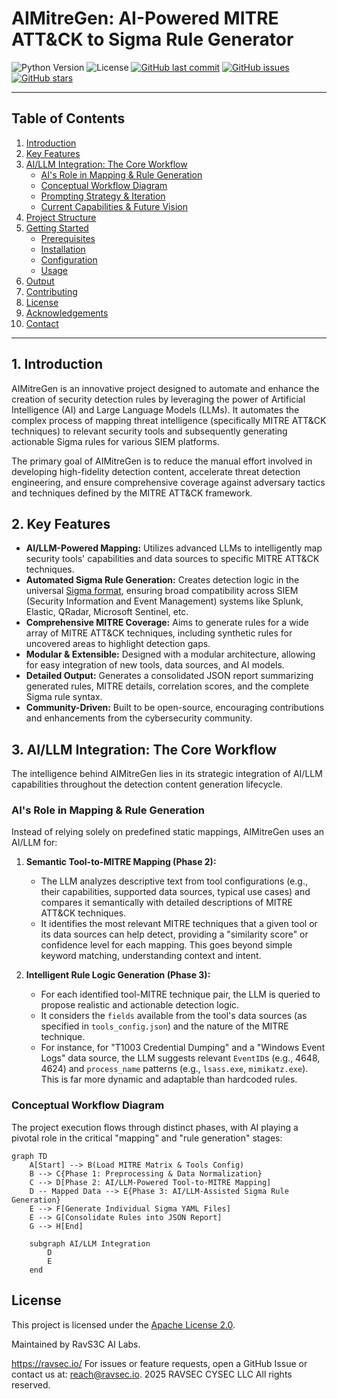 # AIMitreGen: AI-Powered MITRE ATT&CK to Sigma Rule Generator

![Python Version](https://img.shields.io/badge/Python-3.9%2B-blue)
![License](https://img.shields.io/github/license/RAVSECIO/AIMITREGEN?color=green)
[![GitHub last commit](https://img.shields.io/github/last-commit/RAVSECIO/AIMITREGEN)](https://github.com/RAVSECIO/AIMITREGEN/commits/main)
[![GitHub issues](https://img.shields.io/github/issues/RAVSECIO/AIMITREGEN)](https://github.com/RAVSECIO/AIMITREGEN/issues)
[![GitHub stars](https://img.shields.io/github/stars/RAVSECIO/AIMITREGEN?style=social)](https://github.com/RAVSECIO/AIMITREGEN/stargazers)

---

## Table of Contents

1. [Introduction](#1-introduction)
2. [Key Features](#2-key-features)
3. [AI/LLM Integration: The Core Workflow](#3-aillm-integration-the-core-workflow)
   * [AI&#39;s Role in Mapping &amp; Rule Generation](#ai-s-role-in-mapping--rule-generation)
   * [Conceptual Workflow Diagram](#conceptual-workflow-diagram)
   * [Prompting Strategy &amp; Iteration](#prompting-strategy--iteration)
   * [Current Capabilities &amp; Future Vision](#current-capabilities--future-vision)
4. [Project Structure](#4-project-structure)
5. [Getting Started](#5-getting-started)
   * [Prerequisites](#prerequisites)
   * [Installation](#installation)
   * [Configuration](#configuration)
   * [Usage](#usage)
6. [Output](#6-output)
7. [Contributing](#7-contributing)
8. [License](#8-license)
9. [Acknowledgements](#9-acknowledgements)
10. [Contact](#10-contact)

---

## 1. Introduction

AIMitreGen is an innovative project designed to automate and enhance the creation of security detection rules by leveraging the power of Artificial Intelligence (AI) and Large Language Models (LLMs). It automates the complex process of mapping threat intelligence (specifically MITRE ATT&CK techniques) to relevant security tools and subsequently generating actionable Sigma rules for various SIEM platforms.

The primary goal of AIMitreGen is to reduce the manual effort involved in developing high-fidelity detection content, accelerate threat detection engineering, and ensure comprehensive coverage against adversary tactics and techniques defined by the MITRE ATT&CK framework.

## 2. Key Features

* **AI/LLM-Powered Mapping:** Utilizes advanced LLMs to intelligently map security tools' capabilities and data sources to specific MITRE ATT&CK techniques.
* **Automated Sigma Rule Generation:** Creates detection logic in the universal [Sigma format](https://sigmahq.io/), ensuring broad compatibility across SIEM (Security Information and Event Management) systems like Splunk, Elastic, QRadar, Microsoft Sentinel, etc.
* **Comprehensive MITRE Coverage:** Aims to generate rules for a wide array of MITRE ATT&CK techniques, including synthetic rules for uncovered areas to highlight detection gaps.
* **Modular & Extensible:** Designed with a modular architecture, allowing for easy integration of new tools, data sources, and AI models.
* **Detailed Output:** Generates a consolidated JSON report summarizing generated rules, MITRE details, correlation scores, and the complete Sigma rule syntax.
* **Community-Driven:** Built to be open-source, encouraging contributions and enhancements from the cybersecurity community.

## 3. AI/LLM Integration: The Core Workflow

The intelligence behind AIMitreGen lies in its strategic integration of AI/LLM capabilities throughout the detection content generation lifecycle.

### AI's Role in Mapping & Rule Generation

Instead of relying solely on predefined static mappings, AIMitreGen uses an AI/LLM for:

1. **Semantic Tool-to-MITRE Mapping (Phase 2):**

   * The LLM analyzes descriptive text from tool configurations (e.g., their capabilities, supported data sources, typical use cases) and compares it semantically with detailed descriptions of MITRE ATT&CK techniques.
   * It identifies the most relevant MITRE techniques that a given tool or its data sources can help detect, providing a "similarity score" or confidence level for each mapping. This goes beyond simple keyword matching, understanding context and intent.
2. **Intelligent Rule Logic Generation (Phase 3):**

   * For each identified tool-MITRE technique pair, the LLM is queried to propose realistic and actionable detection logic.
   * It considers the `fields` available from the tool's data sources (as specified in `tools_config.json`) and the nature of the MITRE technique.
   * For instance, for "T1003 Credential Dumping" and a "Windows Event Logs" data source, the LLM suggests relevant `EventID`s (e.g., 4648, 4624) and `process_name` patterns (e.g., `lsass.exe`, `mimikatz.exe`). This is far more dynamic and adaptable than hardcoded rules.

### Conceptual Workflow Diagram

The project execution flows through distinct phases, with AI playing a pivotal role in the critical "mapping" and "rule generation" stages:

```mermaid
graph TD
    A[Start] --> B(Load MITRE Matrix & Tools Config)
    B --> C{Phase 1: Preprocessing & Data Normalization}
    C --> D[Phase 2: AI/LLM-Powered Tool-to-MITRE Mapping]
    D -- Mapped Data --> E{Phase 3: AI/LLM-Assisted Sigma Rule Generation}
    E --> F[Generate Individual Sigma YAML Files]
    E --> G[Consolidate Rules into JSON Report]
    G --> H[End]

    subgraph AI/LLM Integration
        D
        E
    end
```
## License

This project is licensed under the [Apache License 2.0](LICENSE).



Maintained by RavS3C AI Labs.

https://ravsec.io/
For issues or feature requests, open a GitHub Issue or contact us at: reach@ravsec.io.
2025 RAVSEC CYSEC LLC All rights reserved.